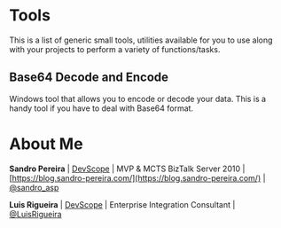 # Tools
This is a list of generic small tools, utilities available for you to use along with your projects to perform a variety of functions/tasks. 

## Base64 Decode and Encode
Windows tool that allows you to encode or decode your data. This is a handy tool if you have to deal with Base64 format.

# About Me
**Sandro Pereira** | [DevScope](http://www.devscope.net/) | MVP & MCTS BizTalk Server 2010 | [https://blog.sandro-pereira.com/](https://blog.sandro-pereira.com/) | [@sandro_asp](https://twitter.com/sandro_asp)

**Luis Rigueira** | [DevScope](http://www.devscope.net/) | Enterprise Integration Consultant | [@LuisRigueira](https://twitter.com/LuisRigueira)